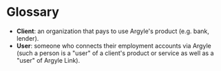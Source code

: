# Glossary

- **Client**: an organization that pays to use Argyle's product (e.g. bank, lender).
- **User**: someone who connects their employment accounts via Argyle (such a person is a "user" of a client's product or service as well as a "user" of Argyle Link).